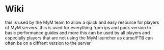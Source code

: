 # Wiki
this is used by the MyM team to allow a quick and easy resource for players of MyM servers. this is used for everything from ips
and pack version to basic performance guides and more this can be used by all players and especially players that are not using
the MyM launcher as curse/FTB can often be on a diffrent version to the server
